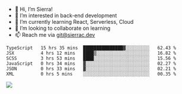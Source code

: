 - 👋 Hi, I’m Sierra!
- 👀 I’m interested in back-end development
- 🌱 I’m currently learning React, Serverless, Cloud
- 💞️ I’m looking to collaborate on learning
- 📫 Reach me via git@sierrac.dev

<!--START_SECTION:waka-->

```text
TypeScript   15 hrs 35 mins  ███████████████▓░░░░░░░░░   62.43 %
JSX          4 hrs 12 mins   ████▒░░░░░░░░░░░░░░░░░░░░   16.82 %
SCSS         3 hrs 53 mins   ████░░░░░░░░░░░░░░░░░░░░░   15.56 %
JavaScript   0 hrs 34 mins   ▓░░░░░░░░░░░░░░░░░░░░░░░░   02.27 %
JSON         0 hrs 33 mins   ▓░░░░░░░░░░░░░░░░░░░░░░░░   02.21 %
XML          0 hrs 5 mins    ░░░░░░░░░░░░░░░░░░░░░░░░░   00.35 %
```

<!--END_SECTION:waka-->


![](https://hit.yhype.me/github/profile?user_id=7351311)

